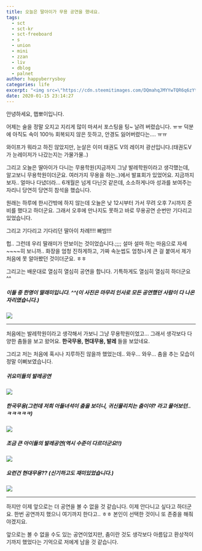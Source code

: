 ```yaml
---
title: 오늘은 딸아이가 무용 공연을 했네요.
tags:
  - sct
  - sct-kr
  - sct-freeboard
  - s
  - union
  - mini
  - zzan
  - liv
  - dblog
  - palnet
author: happyberrysboy
categories: life
excerpt: "<img src=\"https://cdn.steemitimages.com/DQmahqJMYYwTQR6q6zYth7kt7mjEWbQRgj7bFGA5wZ5qoMt/image.png\" />\r\n안녕하세요, 햅뽀이입니다.  어제는 술을 정말 오지고 지리게 많이 마셔서 포스팅을 팅~ 날려 버렸습니다. ㅠㅠ 덕분에 아직도 속이 100％ 회복되지 않은 듯하고, 안경도 잃어버렸다는.... ㅠㅠ  와이프가 뭐라고 하진 않았지만, 눈살은 이미 태권도 V의 레이저 광선입니다.(태권도V가 눈레이저가 나갔는지는 가물가물..)  그리고 오늘은 딸아이가 다니는 무용학....."
date: 2020-01-15 23:14:27
---
```


안녕하세요, 햅뽀이입니다.

어제는 술을 정말 오지고 지리게 많이 마셔서 포스팅을 팅~ 날려 버렸습니다. ㅠㅠ 덕분에 아직도 속이 100％ 회복되지 않은 듯하고, 안경도 잃어버렸다는.... ㅠㅠ

와이프가 뭐라고 하진 않았지만, 눈살은 이미 태권도 V의 레이저 광선입니다.(태권도V가 눈레이저가 나갔는지는 가물가물..)

그리고 오늘은 딸아이가 다니는 무용학원(지금까지 그냥 발레학원이라고 생각했는데, 알고보니 무용학원이더군요. 여러가지 무용을 하는..)에서 발표회가 있었어요. 지금까지 보자.. 얼마나 다녔더라... 6개월은 넘게 다닌것 같은데, 소소하게나마 성과를 보여주는 자리니 당연히 당연히 참석을 했습니다.

원래는 하루에 한시간밖에 하지 않는데 오늘은 낮 12시부터 가서 무려 오후 7시까지 준비를 했다고 하더군요. 그래서 오후에 만나지도 못하고 바로 무용공연 순번만 기다리고 있었습니다.

그리고 기다리고 기다리던 딸아이 차례!!!! 빠밤!!!

헙.. 그런데 우리 딸래미가 안보이는 것이었습니다.;;;;  설마 설마 하는 마음으로 자세~~~~히 보니까.. 화장을 엄청 진하게하고, 가짜 속눈썹도 엄청나게 큰 걸 붙여서 제가 처음에 못 알아봤던 것이더군요. ㅎㅎ

그리고는 배운대로 열심히 열심히 공연을 합니다. 기특하게도 열심히 열심히 하더군요 ^^

##### 이들 중 한명이 딸래미입니다. ^^(이 사진은 마무리 인사로 모든 공연했던 사람이 다 나온자리였습니다.)

![](https://cdn.steemitimages.com/DQmahqJMYYwTQR6q6zYth7kt7mjEWbQRgj7bFGA5wZ5qoMt/image.png)

___

처음에는 발레학원이라고 생각해서 가보니 그냥 무용학원이었고... 그래서 생각보다 다양한 춤들을 보고 왔어요. **한국무용, 현대무용, 발레** 들을 보았네요.

그리고 저는 처음에 혹시나 지루하진 않을까 했었는데.. 와우... 와우... 춤을 추는 모습이 정말 이뻐보였습니다. 

##### 귀요미들의 발레공연
![](https://cdn.steemitimages.com/DQmNQXGXMMfjp6xCTWKhPwS7b2Kiat1PsN6eatMxDmiiyE1/image.png)

##### 한국무용(그런데 저희 아들녀석이 춤을 보더니, 귀신물리치는 춤이야? 라고 물어보던.. ㅋㅋㅋㅋㅋ)
![](https://cdn.steemitimages.com/DQmPMea8j11RTUo1oeZ2ui1F3CTqetygdBhDPxcxPG4Yog2/image.png)

##### 조금 큰 아이들의 발레공연(역시 수준이 다르더군요!!)
![](https://cdn.steemitimages.com/DQmNXts1bjrTTRiHWSFktoS8er1djC5QadGsyN7o336SLjB/image.png)

##### 요런건 현대무용?? (신기하고도 재미있었습니다.)
![](https://cdn.steemitimages.com/DQmZB5iJrvGv9uNvTwVzAtnpnoRifPbEKF5PnskeSLLTqkN/image.png)

___

하지만 이제 앞으로는 더 공연을 볼 수 없을 것 같습니다. 이제 안다니고 싶다고 하더군요. 한번 공연까지 했으니 여기까지 한다고.. ㅎㅎ 본인이 선택한 것이니 또 존중을 해줘야겠지요.

앞으로는 볼 수 없을 수도 있는 공연이었지만, 춤이란 것도 생각보다 아름답고 환상적이기까지 했었다는 기억으로 저에게 남을 것 같습니다.